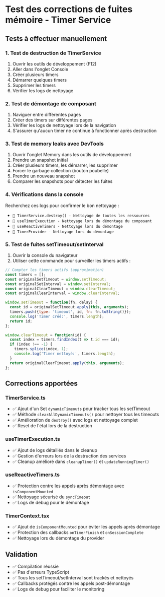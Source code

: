 # Test des corrections de fuites mémoire - Timer Service

## Tests à effectuer manuellement

### 1. Test de destruction de TimerService
1. Ouvrir les outils de développement (F12)
2. Aller dans l'onglet Console
3. Créer plusieurs timers
4. Démarrer quelques timers
5. Supprimer les timers
6. Vérifier les logs de nettoyage

### 2. Test de démontage de composant
1. Naviguer entre différentes pages
2. Créer des timers sur différentes pages
3. Vérifier les logs de nettoyage lors de la navigation
4. S'assurer qu'aucun timer ne continue à fonctionner après destruction

### 3. Test de memory leaks avec DevTools
1. Ouvrir l'onglet Memory dans les outils de développement
2. Prendre un snapshot initial
3. Créer plusieurs timers, les démarrer, les supprimer
4. Forcer le garbage collection (bouton poubelle)
5. Prendre un nouveau snapshot
6. Comparer les snapshots pour détecter les fuites

### 4. Vérifications dans la console
Recherchez ces logs pour confirmer le bon nettoyage :
- `🧹 TimerService.destroy() - Nettoyage de toutes les ressources`
- `🧹 useTimerExecution - Nettoyage lors du démontage du composant`
- `🧹 useReactiveTimers - Nettoyage lors du démontage`
- `🧹 TimerProvider - Nettoyage lors du démontage`

### 5. Test de fuites setTimeout/setInterval
1. Ouvrir la console du navigateur
2. Utiliser cette commande pour surveiller les timers actifs :
```javascript
// Compter les timers actifs (approximation)
const timers = [];
const originalSetTimeout = window.setTimeout;
const originalSetInterval = window.setInterval;
const originalClearTimeout = window.clearTimeout;
const originalClearInterval = window.clearInterval;

window.setTimeout = function(fn, delay) {
  const id = originalSetTimeout.apply(this, arguments);
  timers.push({type: 'timeout', id, fn: fn.toString()});
  console.log('Timer créé:', timers.length);
  return id;
};

window.clearTimeout = function(id) {
  const index = timers.findIndex(t => t.id === id);
  if (index !== -1) {
    timers.splice(index, 1);
    console.log('Timer nettoyé:', timers.length);
  }
  return originalClearTimeout.apply(this, arguments);
};
```

## Corrections apportées

### TimerService.ts
- ✅ Ajout d'un Set `dynamicTimeouts` pour tracker tous les setTimeout
- ✅ Méthode `clearAllDynamicTimeouts()` pour nettoyer tous les timeouts
- ✅ Amélioration de `destroy()` avec logs et nettoyage complet
- ✅ Reset de l'état lors de la destruction

### useTimerExecution.ts  
- ✅ Ajout de logs détaillés dans le cleanup
- ✅ Gestion d'erreurs lors de la destruction des services
- ✅ Cleanup amélioré dans `cleanupTimer()` et `updateRunningTimer()`

### useReactiveTimers.ts
- ✅ Protection contre les appels après démontage avec `isComponentMounted`
- ✅ Nettoyage sécurisé du `syncTimeout` 
- ✅ Logs de debug pour le démontage

### TimerContext.tsx
- ✅ Ajout de `isComponentMounted` pour éviter les appels après démontage
- ✅ Protection des callbacks `onTimerFinish` et `onSessionComplete`
- ✅ Nettoyage lors du démontage du provider

## Validation
- ✅ Compilation réussie
- ✅ Pas d'erreurs TypeScript
- ✅ Tous les setTimeout/setInterval sont trackés et nettoyés
- ✅ Callbacks protégés contre les appels post-démontage
- ✅ Logs de debug pour faciliter le monitoring